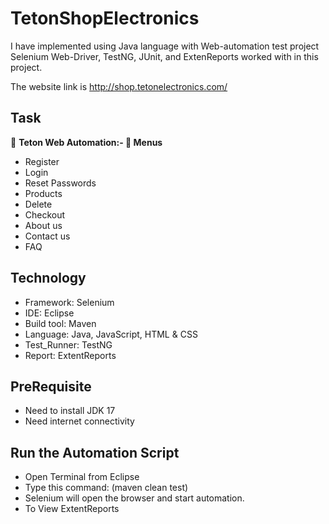 
<h1 align="left">TetonShopElectronics</h1>
  
I have implemented using Java language with Web-automation test project Selenium Web-Driver, TestNG, JUnit, and ExtenReports worked with in this project.

The website link is http://shop.tetonelectronics.com/

<h2 align="left">Task</h2>

🔭 **Teton Web Automation:- 🌱 Menus**

- Register
- Login
- Reset Passwords
- Products
- Delete
- Checkout
- About us
- Contact us
- FAQ

<h2 align="left">Technology</h2>
  
- Framework: Selenium
- IDE: Eclipse
- Build tool: Maven
- Language: Java, JavaScript, HTML & CSS
- Test_Runner: TestNG
- Report: ExtentReports
  
<h2 align="left">PreRequisite</h2>
  
- Need to install JDK 17
- Need internet connectivity
  
<h2 align="left">Run the Automation Script</h2>
  
- Open Terminal from Eclipse
- Type this command: (maven clean test)
- Selenium will open the browser and start automation.
- To View ExtentReports
